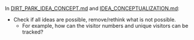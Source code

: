 In [DIRT_PARK_IDEA_CONCEPT.md](./DIRT_PARK_IDEA_CONCEPT.md) and [IDEA_CONCEPTUALIZATION.md](./IDEA_CONCEPTUALIZATION.md):
* Check if all ideas are possible, remove/rethink what is not possible.
	* For example, how can the visitor numbers and unique visitors can be tracked?
